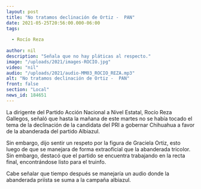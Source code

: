 ```yaml
---
layout: post
title: "No tratamos declinación de Ortiz -  PAN"
date: 2021-05-25T20:56:00.000-06:00
tags:
  
  - Rocío Reza
  
author: nil
description: "Señala que no hay pláticas al respecto."
image: "/uploads/2021/images-ROCIO.jpg"
video: "nil"
audio: "/uploads/2021/audio-MM03_ROCIO_REZA.mp3"
alt: "No tratamos declinación de Ortiz -  PAN"
front: false
section: "Local"
news_id: 184651
---
```


La dirigente del Partido Acción Nacional a Nivel Estatal, Rocío Reza Gallegos, señaló que hasta la mañana de este martes no se había tocado el tema de la declinación de la candidata del PRI a gobernar Chihuahua a favor de la abanderada del partido Albiazul.

Sin embargo, dijo sentir un respeto por la figura de Graciela Ortiz, esto luego de que se manejara de forma extraoficial que la abanderada tricolor. Sin embargo, destacó que el partido se encuentra trabajando en la recta final, encontrándose listo para el truinfo.

Cabe señalar que tiempo después se manejaría un audio donde la abanderada priísta se suma a la campaña albiazul.
